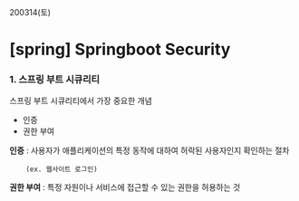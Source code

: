 200314(토)

# [spring] Springboot Security



### 1. 스프링 부트 시큐리티

스프링 부트 시큐리티에서 가장 중요한 개념

- 인증
- 권한 부여



**인증** : 사용자가 애플리케이션의 특정 동작에 대하여 허락된 사용자인지 확인하는 절차

 		(ex. 웹사이트 로그인)

**권한 부여** : 특정 자원이나 서비스에 접근할 수 있는 권한을 허용하는 것